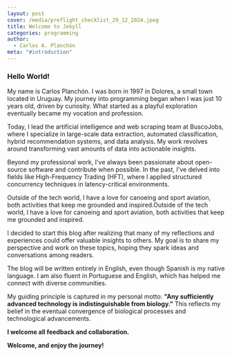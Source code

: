 ```yaml
---
layout: post
cover: /media/preflight_checklist_29_12_2024.jpeg
title: Welcome to Jekyll
categories: programming
author:
  - Carlos A. Planchón
meta: "#introduction"
---
```

### Hello World!

My name is Carlos Planchón. I was born in 1997 in Dolores, a small town located in Uruguay. My journey into programming began when I was just 10 years old, driven by curiosity. What started as a playful exploration eventually became my vocation and profession.

Today, I lead the artificial intelligence and web scraping team at BuscoJobs, where I specialize in large-scale data extraction, automated classification, hybrid recommendation systems, and data analysis. My work revolves around transforming vast amounts of data into actionable insights.

Beyond my professional work, I've always been passionate about open-source software and contribute when possible. In the past, I've delved into fields like High-Frequency Trading (HFT), where I applied structured concurrency techniques in latency-critical environments.

Outside of the tech world, I have a love for canoeing and sport aviation, both activities that keep me grounded and inspired.Outside of the tech world, I have a love for canoeing and sport aviation, both activities that keep me grounded and inspired.

I decided to start this blog after realizing that many of my reflections and experiences could offer valuable insights to others. My goal is to share my perspective and work on these topics, hoping they spark ideas and conversations among readers.

The blog will be written entirely in English, even though Spanish is my native language. I am also fluent in Portuguese and English, which has helped me connect with diverse communities.

My guiding principle is captured in my personal motto: **"Any sufficiently advanced technology is indistinguishable from biology."** This reflects my belief in the eventual convergence of biological processes and technological advancements.

**I welcome all feedback and collaboration.**

**Welcome, and enjoy the journey!**